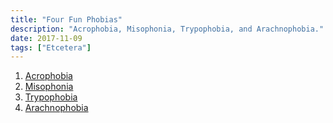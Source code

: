 ```yaml
---
title: "Four Fun Phobias"
description: "Acrophobia, Misophonia, Trypophobia, and Arachnophobia."
date: 2017-11-09
tags: ["Etcetera"]
---
```

1. [Acrophobia](https://en.wikipedia.org/wiki/Acrophobia)
2. [Misophonia](https://en.wikipedia.org/wiki/Misophonia)
3. [Trypophobia](https://en.wikipedia.org/wiki/Trypophobia)
4. [Arachnophobia](https://en.wikipedia.org/wiki/Arachnophobia)
